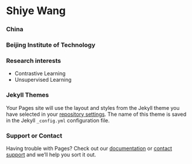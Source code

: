 
# Shiye Wang
### China
### Beijing Institute of Technology

### Research interests
- Contrastive Learning
- Unsupervised Learning

### Jekyll Themes

Your Pages site will use the layout and styles from the Jekyll theme you have selected in your [repository settings](https://github.com/Jasmineforleaf/JasmineforleafSyWang.github.io/settings/pages). The name of this theme is saved in the Jekyll `_config.yml` configuration file.

### Support or Contact

Having trouble with Pages? Check out our [documentation](https://docs.github.com/categories/github-pages-basics/) or [contact support](https://support.github.com/contact) and we’ll help you sort it out.
